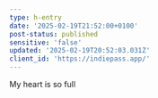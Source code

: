 ```yaml
---
type: h-entry
date: '2025-02-19T21:52:00+0100'
post-status: published
sensitive: 'false'
updated: '2025-02-19T20:52:03.031Z'
client_id: 'https://indiepass.app/'
---
```

My heart is so full
